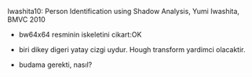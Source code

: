 Iwashita10: Person Identification using Shadow Analysis, Yumi Iwashita, BMVC 2010

- bw64x64 resminin iskeletini cikart:OK

- biri dikey digeri yatay cizgi uydur. Hough transform yardimci olacaktir.

- budama gerekti, nasıl?

